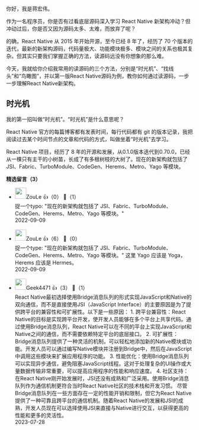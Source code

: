 你好，我是蒋宏伟。

作为一名程序员，你是否有过看底层源码深入学习 React Native 新架构冲动？但冲动过后，你是否又因为源码太多、太难，而放弃了呢？

的确，React Native 从 2015 年开始开源，至今已经 8 年了，经历了 70 个版本的迭代，最新的新架构源码，代码量极大、功能模块极多、模块之间的关系也极其复杂。但其实只要我们掌握正确的方法，读源码远没有你想象的那么难。

今天，我就给你介绍我常用的读源码的三个方法，分别是“时光机”、“找线头”和“鸟瞰图”，并以第一版React Native源码为例，教你如何通过读源码，一步一步理解React Native新架构。

## 时光机

我的第一招叫做“时光机”。“时光机”是什么意思呢？

React Native 官方的每篇博客都有发表时间，每行代码都有 git 的版本记录，我把阅读过去某个时间节点的文章和代码的方式，叫做坐着“时光机”去学习。

React Native 项目，经历了 8 年的开源和发展，从0.1.0版本迭代到0.70.0，已经从一棵只有主干的小树苗，长成了有多根树枝的大树了。现在的新架构就包括了 JSI、Fabric、TurboModule、CodeGen、Herems、Metro、Yago 等模块。
<div><strong>精选留言（3）</strong></div><ul>
<li><img src="https://static001.geekbang.org/account/avatar/00/16/ce/24/bfd04641.jpg" width="30px"><span>ZouLe</span> 👍（0） 💬（1）<div>捉一个typo: &quot;现在的新架构就包括了 JSI、Fabric、TurboModule、CodeGen、Herems、Metro、Yago 等模块。&quot;</div>2022-09-09</li><br/><li><img src="https://static001.geekbang.org/account/avatar/00/16/ce/24/bfd04641.jpg" width="30px"><span>ZouLe</span> 👍（6） 💬（0）<div>捉一个type: &quot;现在的新架构就包括了 JSI、Fabric、TurboModule、CodeGen、Herems、Metro、Yago 等模块。&quot; 这里 Yago 应该是 Yoga， Herems 应该是 Hermes。</div>2022-09-09</li><br/><li><img src="" width="30px"><span>Geek4471</span> 👍（3） 💬（1）<div>React Native最初选择使用Bridge消息队列的形式实现JavaScript和Native的双向通信，而不是直接使用JSI（JavaScript Interface）的主要原因是为了提供跨平台的兼容性和可扩展性。以下是一些原因：
1. 跨平台兼容性：React Native的目标是实现跨平台开发，使开发人员能够在多个平台上共享代码。通过使用Bridge消息队列，React Native可以在不同的平台上实现JavaScript和Native之间的通信，而不需要依赖特定平台的底层接口。
2. 可扩展性：Bridge消息队列提供了一种灵活的机制，可以轻松地添加新的Native模块或功能。开发人员可以通过编写Native模块并注册到Bridge中，然后在JavaScript中调用这些模块来扩展应用程序的功能。
3. 性能优化：使用Bridge消息队列可以实现异步通信，避免阻塞JavaScript线程。这对于处理复杂的UI操作或大量数据传输非常重要，可以提高应用程序的性能和响应速度。
4. 社区支持：在React Native刚开始发展时，JSI还没有成熟和广泛采用。使用Bridge消息队列作为通信机制更符合当时React Native社区的技术栈和开发习惯。
尽管Bridge消息队列在一些方面存在一定的性能开销和限制，但它为React Native提供了一种可靠且跨平台的通信机制。随着React Native的发展和JSI的成熟，开发人员现在可以选择使用JSI来直接与Native进行交互，以获得更高的性能和更多的灵活性。</div>2023-07-28</li><br/>
</ul>
